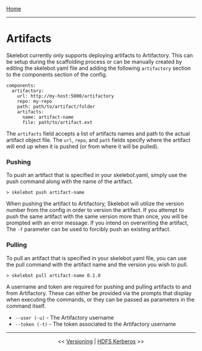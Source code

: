 [Home](index.md)

---

# Artifacts

Skelebot currently only supports deploying artifacts to Artifactory. This can be setup during the scaffolding process or can be manually created by editing the skelebot.yaml file and adding the following `artifactory` section to the components section of the config.

```
components:
  artifactory:
    url: http://my-host:5000/artifactory
    repo: my-repo
    path: path/to/artifact/folder
    artifacts:
      name: artifact-name
      file: path/to/artifact.ext
```

The `artifacts` field accepts a list of artifacts names and path to the actual artifact object file. The `url`, `repo`, and `path` fields specify where the artifact will end up when it is pushed (or from where it will be pulled).

### Pushing

To push an artifact that is specified in your skelebot.yaml, simply use the push command along with the name of the artifact.

```
> skelebot push artifact-name
```

When pushing the artifact to Artifactory, Skelebot will utilize the version number from the config in order to version the artifact. If you attempt to push the same artifact with the same version more than once, you will be prompted with an error message. If you intend on overwriting the artifact, The `-f` parameter can be used to forcibly push an existing artifact.

### Pulling

To pull an artifact that is specified in your skelebot.yaml file, you can use the pull command with the artifact name and the version you wish to pull.

```
> skelebot pull artifact-name 0.1.0
```

A username and token are required for pushing and pulling artifacts to and from Artifactory. These can either be provided via the prompts that
display when executing the commands, or they can be passed as parameters in the command itself.

 - `--user (-u)` - The Artifactory username
 - `--token (-t)` - The token associated to the Artifactory username

---

<center><< <a href="versioning.html">Versioning</a>  |  <a href="hdfs-kerberos.html">HDFS Kerberos</a> >></center>
